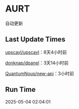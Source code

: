 # AURT

自动更新


## Last Update Times

[upscayl/upscayl](https://github.com/upscayl/upscayl)：8天4小时前

[donknap/dpanel](https://github.com/donknap/dpanel)：3天14小时前

[QuantumNous/new-api](https://github.com/QuantumNous/new-api)：3小时前


## Run Time
2025-05-04 02:04:01
